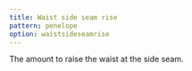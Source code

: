```yaml
---
title: Waist side seam rise
pattern: penelope
option: waistsideseamrise
---
```


The amount to raise the waist at the side seam.
